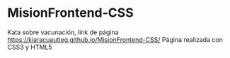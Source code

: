 # MisionFrontend-CSS
Kata sobre vacunación, link de página https://kiaracuautleg.github.io/MisionFrontend-CSS/
Página realizada con CSS3 y HTML5
